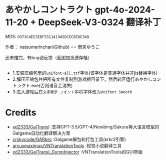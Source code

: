 # あやかしコントラクト gpt-4o-2024-11-20 + DeepSeek-V3-0324 翻译补丁

MD5: `0373C4EE3EBF531141945DCECBE8E349`

作者： natsumerinchan(Github) == 雨宮ゆうこ

还未推完，有bug请反馈（截图加发送存档）

## 
- 1.安装压缩包里的`unifont-all.ttf`字体(该字体是普通字体并非jis替换字体)
- 2.解压压缩包并把所有文件复制到游戏根目录下，然后转区运行あやかしコントラクト.exe(否则语音会消失)
- 3.进入游戏后在`文字表示`-`フォント`中将字体改为`Unifont Smooth`

# Credits

- [xd2333/GalTransl](https://github.com/xd2333/GalTransl.git) :支持GPT-3.5/GPT-4/Newbing/Sakura等大语言模型的Galgame自动化翻译解决方案
- [crskycode/GARbro](https://github.com/crskycode/GARbro) :Galgame解包和打包工具(krkr2引擎)
- [arcusmaximus/VNTranslationTools](https://github.com/arcusmaximus/VNTranslationTools.git) :视觉小说翻译工具
- [xd2333/GalTransl_DumpInjector](https://github.com/xd2333/GalTransl_DumpInjector.git) :VNTranslationTools的GUI界面
